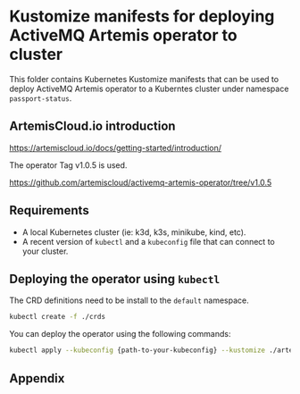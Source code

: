 # Kustomize manifests for deploying ActiveMQ Artemis operator to cluster

This folder contains Kubernetes Kustomize manifests that can be used to deploy
ActiveMQ Artemis operator to a Kuberntes cluster under namespace `passport-status`.

## ArtemisCloud.io introduction

https://artemiscloud.io/docs/getting-started/introduction/

The operator Tag v1.0.5 is used.

https://github.com/artemiscloud/activemq-artemis-operator/tree/v1.0.5

## Requirements

- A local Kubernetes cluster (ie: k3d, k3s, minikube, kind, etc).
- A recent version of `kubectl` and a `kubeconfig` file that can connect to your cluster.

## Deploying the operator using `kubectl`

The CRD definitions need to be install to the `default` namespace.

```sh
kubectl create -f ./crds
```

You can deploy the operator using the following commands:

```sh
kubectl apply --kubeconfig {path-to-your-kubeconfig} --kustomize ./artemis/ --namespace passport-status
```

## Appendix
